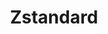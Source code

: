 ---
codehost: https://github.com/https://github.com/facebook/zstd
logohandle: facebook_zstd
sort: zstandard
tags:
- facebook
title: Zstandard
website: https://facebook.github.io/zstd/
---